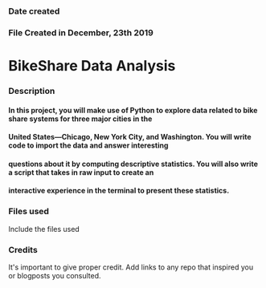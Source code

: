 ### Date created
### File Created in December, 23th 2019

# BikeShare Data Analysis

### Description
#### In this project, you will make use of Python to explore data related to bike share systems for three major cities in the
#### United States—Chicago, New York City, and Washington. You will write code to import the data and answer interesting 
#### questions about it by computing descriptive statistics. You will also write a script that takes in raw input to create an
#### interactive experience in the terminal to present these statistics.

### Files used
Include the files used

### Credits
It's important to give proper credit. Add links to any repo that inspired you or blogposts you consulted.

